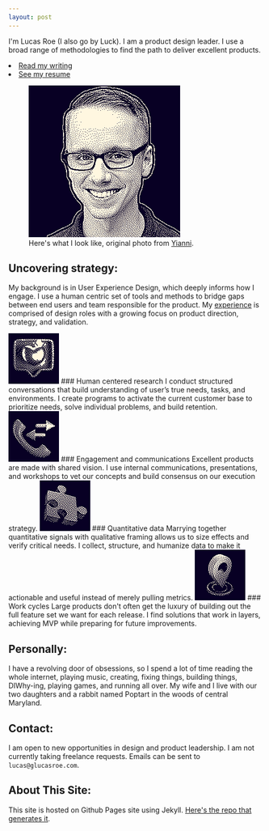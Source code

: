 ```yaml
---
layout: post
---
```

I'm Lucas Roe (I also go by Luck). I am a product design leader. I use a broad range of methodologies to find the path to deliver excellent products.

<nav>
    <li><a href="/writing">Read my writing</a></li>
    <li><a href="/resume">See my resume</a></li>
</nav>
<figure class="bio__headshot">
  <!-- <source srcset="images/pages/lucas-face.webp" type="image/webp"> -->
  <img alt="A picture of Lucas' face" src="images/pages/lucas-face.gif">
  <figcaption>Here's what I look like, original photo from <a href="http://www.cast83.com/">Yianni</a>.</figcaption>
</figure>

## Uncovering strategy:
My background is in User Experience Design, which deeply informs how I engage. I use a human centric set of tools and methods to bridge gaps between end users and team responsible for the product. My [experience](/resume) is comprised of design roles with a growing focus on product direction, strategy, and validation.

<img alt="illustration of message bubble with a heart" src="images/site/heartmessage.gif" class="bio__illustration" />
### Human centered research
I conduct structured conversations that build understanding of user&rsquo;s true needs, tasks, and environments. I create programs to activate the current customer base to prioritize needs, solve individual problems, and build retention.

<img alt="illustration of a phone with to and from arrows" src="images/site/phone.gif" class="bio__illustration" />
### Engagement and communications
Excellent products are made with shared vision. I use internal communications, presentations, and workshops to vet our concepts and build consensus on our execution strategy.

<img alt="illustration of a puzzle piece" src="images/site/puzzle.gif" class="bio__illustration" />
### Quantitative data
Marrying together quantitative signals with qualitative framing allows us to size effects and verify critical needs. I collect, structure, and humanize data to make it actionable and useful instead of merely pulling metrics.

<img alt="illustration of a map waypoint" src="images/site/waypoint.gif" class="bio__illustration" />
### Work cycles
Large products don't often get the luxury of building out the full feature set we want for each release. I find solutions that work in layers, achieving MVP while preparing for future improvements.

## <a name="personally"></a>Personally:
I have a revolving door of obsessions, so I spend a lot of time reading the whole internet, playing music, creating, fixing things, building things, DIWhy-ing, playing games, and running all over. My wife and I live with our two daughters and a rabbit named Poptart in the woods of central Maryland.

## <a name="contact"></a> Contact:

I am open to new opportunities in design and product leadership. I am not currently taking freelance requests. Emails can be sent to `lucas@glucasroe.com`.

## <a name="aboutthissite"></a> About This Site:
This site is hosted on Github Pages site using Jekyll. [Here's the repo that generates it](https://github.com/glucasroe/glucasroe.github.io).
